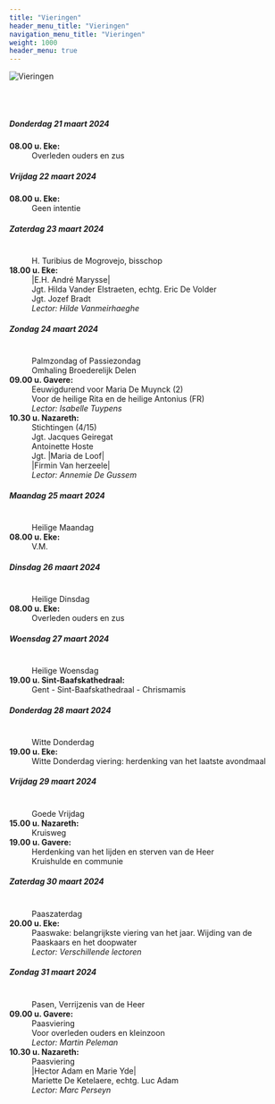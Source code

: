 ```yaml
---
title: "Vieringen"
header_menu_title: "Vieringen"
navigation_menu_title: "Vieringen"
weight: 1000
header_menu: true
---
```


![Vieringen](images/liturgische-vieringen.jpg)

<br>
<br>

##### Donderdag 21 maart 2024  
<dl><dt><b>08.00 u. Eke:</b></dt><dd>Overleden ouders en zus</dd>
</dl>

##### Vrijdag 22 maart 2024  
<dl><dt><b>08.00 u. Eke:</b></dt><dd>Geen intentie</dd>
</dl>

##### Zaterdag 23 maart 2024  
<dl><dt>&nbsp;</dt><dd>H. Turibius de Mogrovejo, bisschop<br></dd><dt><b>18.00 u. Eke:</b></dt><dd>|E.H. André Marysse|<br>Jgt. Hilda Vander Elstraeten, echtg. Eric De Volder<br>Jgt. Jozef Bradt<br><i>Lector: Hilde Vanmeirhaeghe</i></dd>
</dl>

##### Zondag 24 maart 2024  
<dl><dt>&nbsp;</dt><dd>Palmzondag of Passiezondag<br>Omhaling Broederelijk Delen<br></dd><dt><b>09.00 u. Gavere:</b></dt><dd>Eeuwigdurend voor Maria De Muynck (2)<br>Voor de heilige Rita en de heilige Antonius (FR)<br><i>Lector: Isabelle Tuypens</i></dd>
<dt><b>10.30 u. Nazareth:</b></dt><dd>Stichtingen (4/15)<br>Jgt. Jacques Geiregat<br>Antoinette Hoste<br>Jgt. |Maria de Loof|<br>|Firmin Van herzeele|<br><i>Lector: Annemie De Gussem</i></dd>
</dl>

##### Maandag 25 maart 2024  
<dl><dt>&nbsp;</dt><dd>Heilige Maandag<br></dd><dt><b>08.00 u. Eke:</b></dt><dd>V.M.</dd>
</dl>

##### Dinsdag 26 maart 2024  
<dl><dt>&nbsp;</dt><dd>Heilige Dinsdag<br></dd><dt><b>08.00 u. Eke:</b></dt><dd>Overleden ouders en zus</dd>
</dl>

##### Woensdag 27 maart 2024  
<dl><dt>&nbsp;</dt><dd>Heilige Woensdag<br></dd><dt><b>19.00 u. Sint-Baafskathedraal:</b></dt><dd>Gent - Sint-Baafskathedraal - Chrismamis</dd>
</dl>

##### Donderdag 28 maart 2024  
<dl><dt>&nbsp;</dt><dd>Witte Donderdag<br></dd><dt><b>19.00 u. Eke:</b></dt><dd>Witte Donderdag viering: herdenking van het laatste avondmaal</dd>
</dl>

##### Vrijdag 29 maart 2024  
<dl><dt>&nbsp;</dt><dd>Goede Vrijdag<br></dd><dt><b>15.00 u. Nazareth:</b></dt><dd>Kruisweg</dd>
<dt><b>19.00 u. Gavere:</b></dt><dd>Herdenking van het lijden en sterven van de Heer<br>Kruishulde en communie</dd>
</dl>

##### Zaterdag 30 maart 2024  
<dl><dt>&nbsp;</dt><dd>Paaszaterdag<br></dd><dt><b>20.00 u. Eke:</b></dt><dd>Paaswake: belangrijkste viering van het jaar. Wijding van de Paaskaars en het doopwater<br><i>Lector: Verschillende lectoren</i></dd>
</dl>

##### Zondag 31 maart 2024  
<dl><dt>&nbsp;</dt><dd>Pasen, Verrijzenis van de Heer<br></dd><dt><b>09.00 u. Gavere:</b></dt><dd>Paasviering<br>Voor overleden ouders en kleinzoon<br><i>Lector: Martin Peleman</i></dd>
<dt><b>10.30 u. Nazareth:</b></dt><dd>Paasviering<br>|Hector Adam en Marie Yde|<br>Mariette De Ketelaere, echtg. Luc Adam<br><i>Lector: Marc Perseyn</i></dd>
</dl>
<br>
<br>
<br>


